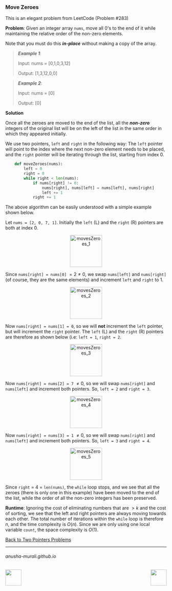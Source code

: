 ### Move Zeroes

This is an elegant problem from LeetCode (Problem #283)

**Problem**: Given an integer array `nums`, move all 0's to the end of it while maintaining the relative order 
of the non-zero elements.

Note that you must do this ***in-place*** without making a copy of the array.

 

> ***Example 1***:
> 
> Input: nums = [0,1,0,3,12]
> 
> Output: [1,3,12,0,0]


> ***Example 2***:
> 
> Input: nums = [0]
> 
> Output: [0]

**Solution**

Once all the zeroes are moved to the end of the list, all the ***non-zero*** integers of the original list will be on the left of the list in the same order in which they appeared initially. 

We use two pointers, `left` and `right` in the following way: The `left` pointer will point to the index where the next non-zero element needs to be placed, and the `right` pointer will be iterating through the list, starting from index 0.

```python
    def moveZeroes(nums):
        left = 0
        right = 0
        while right < len(nums):
            if nums[right] != 0:
                nums[right], nums[left] = nums[left], nums[right]
                left += 1
            right += 1
```

The above algorithm can be easily understood with a simple example shown below. 

Let `nums = [2, 0, 7, 1]`. Initially the `left` (L) and the `right` (R) pointers are both at index 0.

<p align="center">
<img width="100" alt="movesZeroes_1" src="https://github.com/user-attachments/assets/212c47ae-88bf-448a-b506-864df9cbf487" />
</p>

Since `nums[right] = nums[0]` $=2\neq0$, we swap `nums[left]` and `nums[right]` (of course, they are the same elements) and increment `left` and `right` to 1.

<p align="center">
<img width="100" alt="movesZeroes_2" src="https://github.com/user-attachments/assets/84f0e054-91ae-4f94-999a-4949637e3a14" />
</p>

Now `nums[right] = nums[1] = 0`, so we will **not** increment the `left` pointer, but will increment the `right` pointer. The `left` (L) and the `right` (R) pointers are therefore as shown below (i.e: `left = 1`, `right = 2`.

<p align="center">
<img width="100" alt="movesZeroes_3" src="https://github.com/user-attachments/assets/2c7046ef-e28f-4c06-9399-451777b5704a" />
</p>

Now `nums[right] = nums[2] = 7` $\neq 0$, so we will swap `nums[right]` and `nums[left]` and increment both pointers. So, `left = 2` and `right = 3`.

<p align="center">
<img width="100" alt="movesZeroes_4" src="https://github.com/user-attachments/assets/ef8e982e-728a-4ceb-9b47-837b938b5b80" />
</p>

Now `nums[right] = nums[3] = 1` $\neq 0$, so we will swap `nums[right]` and `nums[left]` and increment both pointers. So, `left = 3` and `right = 4`.

<p align="center">
<img width="100" alt="movesZeroes_5" src="https://github.com/user-attachments/assets/4d4b6198-e52e-4389-8f0c-21971d33a2ea" />
</p>

Since `right` = 4 = `len(nums)`, the `while` loop stops, and we see that all the zeroes (there is only one in this example) have been moved to the end of the list, while the order of all the non-zero integers has been preserved.

**Runtime**: Ignoring the cost of eliminating numbers that are $> k$ and the cost of sorting, we see that the left and right pointers are always moving towards each other. The total number of iterations within the `while` loop is therefore $n$, and the time complexity is $O(n)$. Since we are only using one local variable `count`, the space complexity is $O(1)$.

[Back to Two Pointers Problems](./problems.md)

* * *
###### anusha-murali.github.io

<img src="https://github.com/anusha-murali/anusha-murali.github.io/assets/111596338/639243aa-2857-4595-a65a-7852762bb002" width="50" height="50" align="left">

[<img src="https://github.com/user-attachments/assets/989cfb30-4fb8-40f8-a812-8a054869aa32" width="50" height="50" align="right">](../index.md)

